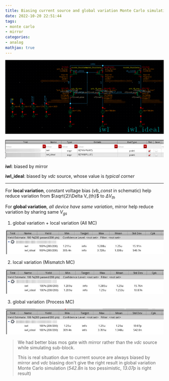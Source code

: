 ```yaml
---
title: Biasing current source and global variation Monte Carlo simulation
date: 2022-10-20 22:51:44
tags:
- monte carlo
- mirror
categories:
- analog
mathjax: true
---
```




![image-20221020225334767](global-variation-current-mirror/image-20221020225334767.png)

![image-20221020225502503](global-variation-current-mirror/image-20221020225502503.png)

**iwl**: biased by mirror

**iwl_ideal**: biased by *vdc* source, whose value is *typical corner*

---

For **local variation**, constant voltage bias (*vb_const* in schematic) help reduce variation from $\sqrt{2}\Delta V_{th}$ to  $\Delta V_{th}$

For **global variation**, *all device have same variation*, mirror help reduce variation by sharing same $V_{gs}$ 


1. global variation + local variation (All MC)

![image-20221020225615633](global-variation-current-mirror/image-20221020225615633.png)

2. local variation (Mismatch MC)

![image-20221020225701218](global-variation-current-mirror/image-20221020225701218.png)

3. global variation (Process MC)

![image-20221020232515420](global-variation-current-mirror/image-20221020232515420.png)

> We had better bias mos gate with mirror rather than the *vdc* source while simulating sub-block.
>
> This is real situation due to current source are always biased by mirror and *vdc* biasing don't give the right result in global variation Monte Carlo simulation (*542.8n* is too pessimistic, *13.07p* is right result)
